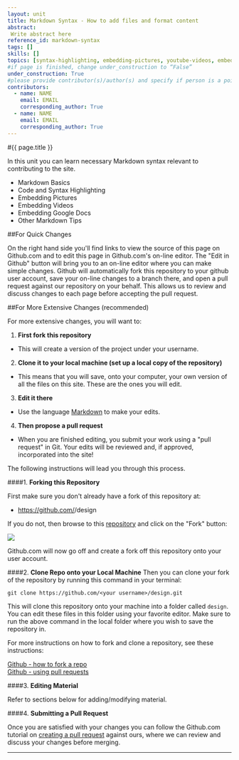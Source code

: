 ```yaml
---
layout: unit
title: Markdown Syntax - How to add files and format content
abstract:
 Write abstract here
reference_id: markdown-syntax
tags: []
skills: []
topics: [syntax-highlighting, embedding-pictures, youtube-videos, embedding-google-docs, other-md]
#if page is finished, change under_construction to “False”
under_construction: True
#please provide contributor(s)/author(s) and specify if person is a point of contact (default is "True")
contributors:
  - name: NAME
    email: EMAIL
    corresponding_author: True
  - name: NAME
    email: EMAIL
    corresponding_author: True
---
```


#{{ page.title }}

In this unit you can learn necessary Markdown syntax relevant to contributing to the site. 

* Markdown Basics
* Code and Syntax Highlighting
* Embedding Pictures
* Embedding Videos
* Embedding Google Docs
* Other Markdown Tips

##For Quick Changes

On the right hand side you'll find links to view the source of this page on Github.com and to edit this page in Github.com's on-line editor. The "Edit in Github" button will bring you to an on-line editor where you can make simple changes. Github will automatically fork this repository to your github user account, save your on-line changes to a branch there, and open a pull request against our repository on your behalf. This allows us to review and discuss changes to each page before accepting the pull request.

##For More Extensive Changes (recommended)

For more extensive changes, you will want to:

1. **First fork this repository**  
  * This will create a version of the project under your username.  
2. **Clone it to your local machine (set up a local copy of the repository)**  
  * This means that you will save, onto your computer, your own version of all the files on this site. These are the ones you will edit.  
3. **Edit it there**  
  * Use the language [Markdown](https://tfoote.github.io/design/courses/how-to-contribute/units/markdown-syntax/) to make your edits.  
4. **Then propose a pull request**  
  * When you are finished editing, you submit your work using a "pull request" in Git. Your edits will be reviewed and, if approved, incorporated into the site!

The following instructions will lead you through this process.

####1. **Forking this Repository**

First make sure you don't already have a fork of this repository at:

* https://github.com/<your username>/design

If you do not, then browse to this [repository](https://github.com/ros2/design) and click on the "Fork" button:

<img src="{{ site.baseurl }}/img/fork.png"/>

Github.com will now go off and create a fork off this repository onto your user account. 

####2. **Clone Repo onto your Local Machine**
Then you can clone your fork of the repository by running this command in your terminal:

    git clone https://github.com/<your username>/design.git

This will clone this repository onto your machine into a folder called `design`. You can edit these files in this folder using your favorite editor.  Make sure to run the above command in the local folder where you wish to save the repository in.

For more instructions on how to fork and clone a repository, see these instructions:

[Github - how to fork a repo](https://help.github.com/articles/fork-a-repo)  
[Github - using pull requests](https://help.github.com/articles/using-pull-requests)

####3. **Editing Material**

Refer to sections below for adding/modifying material.

####4. **Submitting a Pull Request**

Once you are satisfied with your changes you can follow the Github.com tutorial on [creating a pull request](https://help.github.com/articles/creating-a-pull-request) against ours, where we can review and discuss your changes before merging.

---
